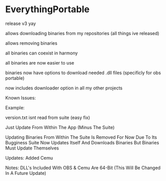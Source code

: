 # EverythingPortable

release v3 yay

allows downloading binaries from my repositories (all things ive released)

allows removing binaries

all binaries can coexist in harmony

all binaries are now easier to use

binaries now have options to download needed .dll files (specificly for obs portable)

now includes downloader option in all my other projects

Known Issues:

Example:

version.txt isnt read from suite (easy fix)

Just Update From Within The App (Minus The Suite)

Updating Binaries From Within The Suite Is Removed For Now Due To Its Bugginess Suite Now Updates Itself And Downloads Binaries But Binaries Must Update Themselves

Updates: Added Cemu

Notes: DLL's Included With OBS & Cemu Are 64-Bit (This Will Be Changed In A Future Update)
